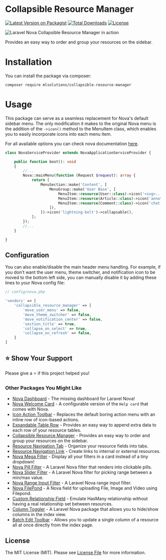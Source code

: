# Collapsible Resource Manager

[![Latest Version on Packagist](https://img.shields.io/packagist/v/mlsolutions/collapsible-resource-manager)](https://packagist.org/packages/mlsolutions/collapsible-resource-manager)
[![Total Downloads](https://img.shields.io/packagist/dt/mlsolutions/collapsible-resource-manager)](https://packagist.org/packages/mlsolutions/collapsible-resource-manager)
[![License](https://img.shields.io/packagist/l/mlsolutions/collapsible-resource-manager)](https://github.com/ml-solutions-ltda/collapsible-resource-manager/blob/main/LICENSE)

<picture>
  <source media="(prefers-color-scheme: dark)" srcset="https://raw.githubusercontent.com/ml-solutions-ltda/collapsible-resource-manager/main/screenshots/dark.png">
  <img alt="Laravel Nova Collapsible Resource Manager in action" src="https://raw.githubusercontent.com/ml-solutions-ltda/collapsible-resource-manager/main/screenshots/light.png">
</picture>

Provides an easy way to order and group your resources on the sidebar.

# Installation

You can install the package via composer:

```
composer require mlsolutions/collapsible-resource-manager
```

# Usage

This package can serve as a seamless replacement for Nova's default sidebar menu.
The only modification it makes to the original Nova menu is the addition of the `->icon()` method to the MenuItem class, which enables you to easily incorporate icons into each menu item.

For all available options you can check nova documentation [here](https://nova.laravel.com/docs/customization/menus.html#menu-sections).

```php
class NovaServiceProvider extends NovaApplicationServiceProvider {

    public function boot(): void
    {
        //...
        Nova::mainMenu(function (Request $request): array {    
            return [
                MenuSection::make('Content', [
                    MenuGroup::make('User Base', [
                        MenuItem::resource(User::class)->icon('<svg>...</svg>'),
                        MenuItem::resource(Article::class)->icon('annotation'),
                        MenuItem::resource(Comment::class)->icon('chat-alt'),
                    ]),
                ])->icon('lightning-bolt')->collapsable(),
            ];    
        });
        //...
    }

}
```

## Configuration

You can also enable/disable the main header menu handling. For example, if you don't want the user menu, theme switcher,
and notification icon to be moved to the bottom left side, you can manually disable it by adding these lines to your Nova config file:

```php
// config/nova.php

'vendors' => [
    'collapsible_resource_manager' => [
        'move_user_menu' => false,
        'move_theme_switcher' => false,
        'move_notification_center' => false,
        'section_title' => true,
        'collapse_on_select' => true,
        'collapse_on_refresh' => false,
    ]
]
```

## ⭐️ Show Your Support

Please give a ⭐️ if this project helped you!

### Other Packages You Might Like

- [Nova Dashboard](https://github.com/ml-solutions-ltda/nova-dashboard) - The missing dashboard for Laravel Nova!
- [Nova Welcome Card](https://github.com/ml-solutions-ltda/nova-welcome-card) - A configurable version of the `Help card` that comes with Nova.
- [Icon Action Toolbar](https://github.com/ml-solutions-ltda/icon-action-toolbar) - Replaces the default boring action menu with an inline row of icon-based actions.
- [Expandable Table Row](https://github.com/ml-solutions-ltda/expandable-table-row) - Provides an easy way to append extra data to each row of your resource tables.
- [Collapsible Resource Manager](https://github.com/ml-solutions-ltda/collapsible-resource-manager) - Provides an easy way to order and group your resources on the sidebar.
- [Resource Navigation Tab](https://github.com/ml-solutions-ltda/resource-navigation-tab) - Organize your resource fields into tabs.
- [Resource Navigation Link](https://github.com/ml-solutions-ltda/resource-navigation-link) - Create links to internal or external resources.
- [Nova Mega Filter](https://github.com/ml-solutions-ltda/nova-mega-filter) - Display all your filters in a card instead of a tiny dropdown!
- [Nova Pill Filter](https://github.com/ml-solutions-ltda/nova-pill-filter) - A Laravel Nova filter that renders into clickable pills.
- [Nova Slider Filter](https://github.com/ml-solutions-ltda/nova-slider-filter) - A Laravel Nova filter for picking range between a min/max value.
- [Nova Range Input Filter](https://github.com/ml-solutions-ltda/nova-range-input-filter) - A Laravel Nova range input filter.
- [Nova FilePond](https://github.com/ml-solutions-ltda/nova-filepond) - A Nova field for uploading File, Image and Video using Filepond.
- [Custom Relationship Field](https://github.com/ml-solutions-ltda/custom-relationship-field) - Emulate HasMany relationship without having a real relationship set between resources.
- [Column Toggler](https://github.com/ml-solutions-ltda/column-toggler) - A Laravel Nova package that allows you to hide/show columns in the index view.
- [Batch Edit Toolbar](https://github.com/ml-solutions-ltda/batch-edit-toolbar) - Allows you to update a single column of a resource all at once directly from the index page.

## License

The MIT License (MIT). Please see [License File](https://raw.githubusercontent.com/ml-solutions-ltda/collapsible-resource-manager/master/LICENSE) for more information.
